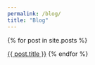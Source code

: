 ```yaml
---
permalink: /blog/
title: "Blog"
---
```


{% for post in site.posts %}
  <p><a href="{{ post.url }}">{{ post.title }}</a>
{% endfor %}
